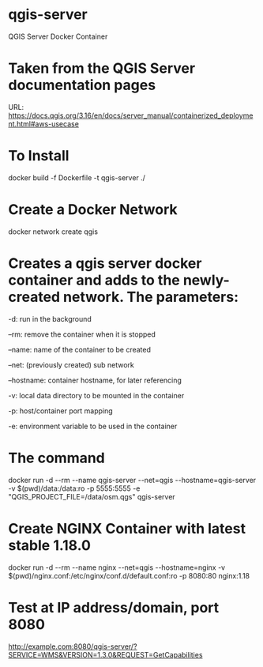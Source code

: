 # qgis-server
QGIS Server Docker Container

# Taken from the QGIS Server documentation pages
URL: https://docs.qgis.org/3.16/en/docs/server_manual/containerized_deployment.html#aws-usecase

# To Install
docker build -f Dockerfile -t qgis-server ./

# Create a Docker Network
docker network create qgis

# Creates a qgis server docker container and adds to the newly-created network. The parameters:
-d: run in the background

–rm: remove the container when it is stopped

–name: name of the container to be created

–net: (previously created) sub network

–hostname: container hostname, for later referencing

-v: local data directory to be mounted in the container

-p: host/container port mapping

-e: environment variable to be used in the container
# The command
docker run -d --rm --name qgis-server --net=qgis --hostname=qgis-server -v $(pwd)/data:/data:ro -p 5555:5555 -e "QGIS_PROJECT_FILE=/data/osm.qgs" qgis-server
              
# Create NGINX Container with latest stable 1.18.0
docker run -d --rm --name nginx --net=qgis --hostname=nginx -v $(pwd)/nginx.conf:/etc/nginx/conf.d/default.conf:ro -p 8080:80 nginx:1.18

# Test at IP address/domain, port 8080 
http://example.com:8080/qgis-server/?SERVICE=WMS&VERSION=1.3.0&REQUEST=GetCapabilities
